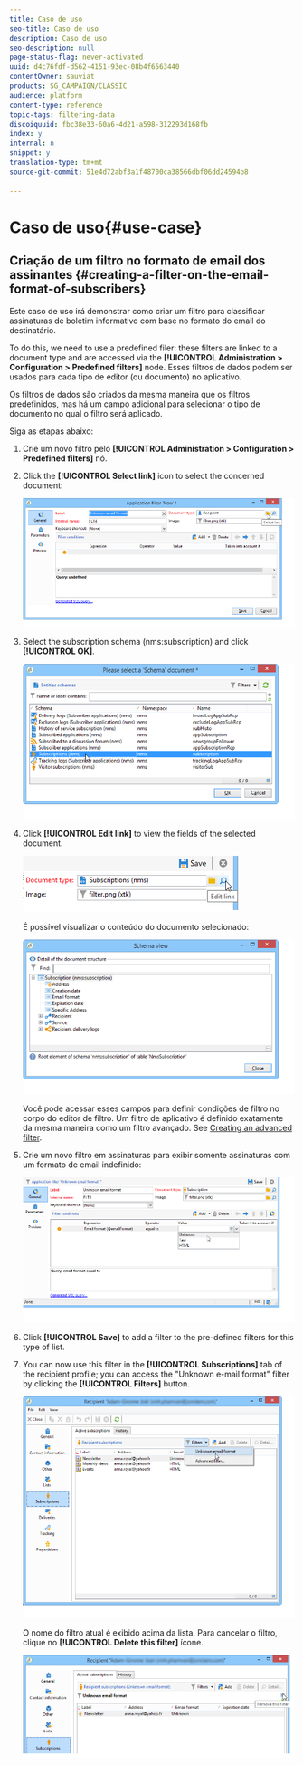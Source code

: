 ```yaml
---
title: Caso de uso
seo-title: Caso de uso
description: Caso de uso
seo-description: null
page-status-flag: never-activated
uuid: d4c76fdf-d562-4151-93ec-08b4f6563440
contentOwner: sauviat
products: SG_CAMPAIGN/CLASSIC
audience: platform
content-type: reference
topic-tags: filtering-data
discoiquuid: fbc38e33-60a6-4d21-a598-312293d168fb
index: y
internal: n
snippet: y
translation-type: tm+mt
source-git-commit: 51e4d72abf3a1f48700ca38566dbf06dd24594b8

---
```



# Caso de uso{#use-case}

## Criação de um filtro no formato de email dos assinantes {#creating-a-filter-on-the-email-format-of-subscribers}

Este caso de uso irá demonstrar como criar um filtro para classificar assinaturas de boletim informativo com base no formato do email do destinatário.

To do this, we need to use a predefined filer: these filters are linked to a document type and are accessed via the **[!UICONTROL Administration > Configuration > Predefined filters]** node. Esses filtros de dados podem ser usados para cada tipo de editor (ou documento) no aplicativo.

Os filtros de dados são criados da mesma maneira que os filtros predefinidos, mas há um campo adicional para selecionar o tipo de documento no qual o filtro será aplicado.

Siga as etapas abaixo:

1. Crie um novo filtro pelo **[!UICONTROL Administration > Configuration > Predefined filters]** nó.
1. Click the **[!UICONTROL Select link]** icon to select the concerned document:

   ![](assets/s_ncs_user_filter_choose_schema.png)

1. Select the subscription schema (nms:subscription) and click **[!UICONTROL OK]**.

   ![](assets/s_ncs_user_filter_select_schema.png)

1. Click **[!UICONTROL Edit link]** to view the fields of the selected document.

   ![](assets/s_ncs_user_filter_edit_schema.png)

   É possível visualizar o conteúdo do documento selecionado:

   ![](assets/s_ncs_user_filter_view_schema.png)

   Você pode acessar esses campos para definir condições de filtro no corpo do editor de filtro. Um filtro de aplicativo é definido exatamente da mesma maneira como um filtro avançado. See [Creating an advanced filter](../../platform/using/creating-filters.md#creating-an-advanced-filter).

1. Crie um novo filtro em assinaturas para exibir somente assinaturas com um formato de email indefinido:

   ![](assets/s_ncs_user_filter_parameters.png)

1. Click **[!UICONTROL Save]** to add a filter to the pre-defined filters for this type of list.
1. You can now use this filter in the **[!UICONTROL Subscriptions]** tab of the recipient profile; you can access the &quot;Unknown e-mail format&quot; filter by clicking the **[!UICONTROL Filters]** button.

   ![](assets/s_ncs_user_filter_on_events.png)

   O nome do filtro atual é exibido acima da lista. Para cancelar o filtro, clique no **[!UICONTROL Delete this filter]** ícone.

   ![](assets/s_ncs_user_filter_on_subscriptions.png)

